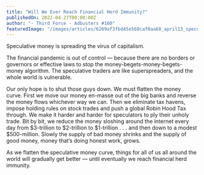 ```yaml
---
title: "Will We Ever Reach Financial Herd Immunity?"
publishedOn: 2022-04-27T00:00:00Z
author: "- Third Force - Adbusters #160"
featuredImage: "/images/articles/6269af3fbd45e568caf0aa68_april13_speculative_money_600_1.jpg"
---
```


Speculative money is spreading the virus of capitalism.

The financial pandemic is out of control — because there are no borders or governors or effective laws to stop the money-begets-money-begets-money algorithm. The speculative traders are like superspreaders, and the whole world is vulnerable. 

Our only hope is to shut those guys down. We must flatten the money curve. First we move our money en-masse out of the big banks and reverse the money flows whichever way we can. Then we eliminate tax havens, impose holding rules on stock trades and push a global Robin Hood Tax through. We make it harder and harder for speculators to ply their unholy trade. Bit by bit, we reduce the money sloshing around the internet every day from $3-trillion to $2-trillion to $1-trillion . . . and then down to a modest $500-million. Slowly the supply of bad money shrinks and the supply of good money, money that’s doing honest work, grows. 

As we flatten the speculative money curve, things for all of us all around the world will gradually get better — until eventually we reach financial herd immunity.